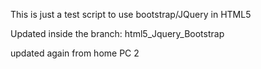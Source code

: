 This is just a test script to use bootstrap/JQuery in HTML5

Updated inside the branch: html5_Jquery_Bootstrap

updated again from home PC 2